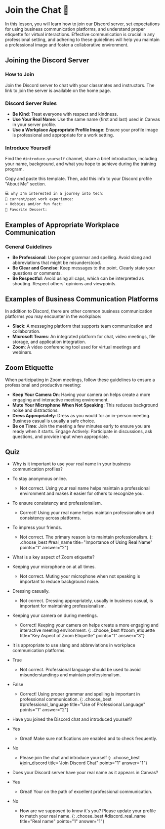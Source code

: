 # Join the Chat 💬
In this lesson, you will learn how to join our Discord server, set expectations for using business communication platforms, and understand proper etiquette for virtual interactions. Effective communication is crucial in any professional setting, and adhering to these guidelines will help you maintain a professional image and foster a collaborative environment.

## Joining the Discord Server

### How to Join
Join the Discord server to chat with your classmates and instructors. The link to join the server is available on the home page.

### Discord Server Rules
- **Be Kind**: Treat everyone with respect and kindness.
- **Use Your Real Name**: Use the same name (first and last) used in Canvas in your server profile.
- **Use a Workplace Appropriate Profile Image**: Ensure your profile image is professional and appropriate for a work setting.

### Introduce Yourself
Find the `#introduce-yourself` channel, share a brief introduction, including your name, background, and what you hope to achieve during the training program.

Copy and paste this template. Then, add this info to your Discord profile "About Me" section.
```
💻 why I'm interested in a journey into tech: 
💼 current/past work experience:
⭐️ Hobbies and/or fun fact:
🍦 Favorite Dessert:
```

## Examples of Appropriate Workplace Communication
### General Guidelines
- **Be Professional**: Use proper grammar and spelling. Avoid slang and abbreviations that might be misunderstood.
- **Be Clear and Concise**: Keep messages to the point. Clearly state your questions or comments.
- **Be Respectful**: Avoid using all caps, which can be interpreted as shouting. Respect others' opinions and viewpoints.

## Examples of Business Communication Platforms
In addition to Discord, there are other common business communication platforms you may encounter in the workplace:

- **Slack**: A messaging platform that supports team communication and collaboration.
- **Microsoft Teams**: An integrated platform for chat, video meetings, file storage, and application integration.
- **Zoom**: A video conferencing tool used for virtual meetings and webinars.

## Zoom Etiquette
When participating in Zoom meetings, follow these guidelines to ensure a professional and productive meeting:

- **Keep Your Camera On**: Having your camera on helps create a more engaging and interactive meeting environment.
- **Mute Your Microphone When Not Speaking**: This reduces background noise and distractions.
- **Dress Appropriately**: Dress as you would for an in-person meeting. Business casual is usually a safe choice.
- **Be on Time**: Join the meeting a few minutes early to ensure you are ready when it starts.
Engage Actively: Participate in discussions, ask questions, and provide input when appropriate.

## Quiz

- Why is it important to use your real name in your business communication profiles?
- To stay anonymous online.
  - Not correct. Using your real name helps maintain a professional environment and makes it easier for others to recognize you.
- To ensure consistency and professionalism.
  - Correct! Using your real name helps maintain professionalism and consistency across platforms.
- To impress your friends.
  - Not correct. The primary reason is to maintain professionalism.
{: .choose_best #real_name title="Importance of Using Real Name" points="1" answer="2"}

- What is a key aspect of Zoom etiquette?
- Keeping your microphone on at all times.
  - Not correct. Muting your microphone when not speaking is important to reduce background noise.
- Dressing casually.
  - Not correct. Dressing appropriately, usually in business casual, is important for maintaining professionalism.
- Keeping your camera on during meetings.
  - Correct! Keeping your camera on helps create a more engaging and interactive meeting environment.
{: .choose_best #zoom_etiquette title="Key Aspect of Zoom Etiquette" points="1" answer="3"}

- It is appropriate to use slang and abbreviations in workplace communication platforms.
- True
  - Not correct. Professional language should be used to avoid misunderstandings and maintain professionalism.
- False
  - Correct! Using proper grammar and spelling is important in professional communication.
{: .choose_best #professional_language title="Use of Professional Language" points="1" answer="2"}

- Have you joined the Discord chat and introduced yourself?
- Yes
  - Great! Make sure notifications are enabled and to check frequently.
- No
  - Please join the chat and introduce yourself
{: .choose_best #join_discord title="Join Discord Chat" points="1" answer="1"}

- Does your Discord server have your real name as it appears in Canvas?
- Yes
  - Great! Your on the path of excellent professional communication.
- No
  - How are we supposed to know it's you? Please update your profile to match your real name. 
{: .choose_best #discord_real_name title="Real name" points="1" answer="1"}

